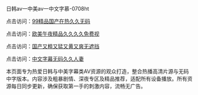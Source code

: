 日韩av一中美av一中文字慕-0708ht

点击访问：<a href="https://heiliaowzu4ur.pages.dev">99精品国产在热久久无码</a>

点击访问：<a href="https://heiliaozj3tjd.pages.dev">欧美午夜精品久久久久免费视</a>

点击访问：<a href="https://heiliaoe8ajia.pages.dev">国产又粗又猛又黄又爽无遮挡</a>

点击访问：<a href="https://heiliaoxqkkct.pages.dev">中文字幕无码久久人妻</a>

本页面专为热爱日韩与中美字幕类AV资源的观众打造，整合热播高清片源与无码中字版本。内容涉及粗暴剧情、深夜专区及精品推荐，适配所有设备播放。所有资源每日同步更新，确保获取第一手的刺激内容，流畅无广告。

<span style="display:none;">[Canonical link](）</span>
